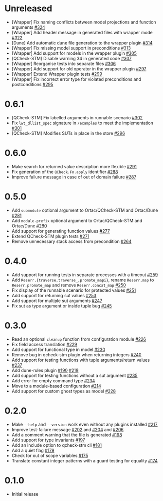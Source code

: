 # Unreleased

- [Wrapper] Fix naming conflicts between model projections and function arguments
  [\#324](https://github.com/ocaml-gospel/ortac/pull/324)
- [Wrapper] Add header message in generated files with wrapper mode
  [\#322](https://github.com/ocaml-gospel/ortac/pull/322)
- [Dune] Add automatic dune file generation to the wrapper plugin
  [\#314](https://github.com/ocaml-gospel/ortac/pull/314)
- [Wrapper] Fix missing model support in preconditions
  [\#313](https://github.com/ocaml-gospel/ortac/pull/313)
- [Wrapper] Add support for models in the wrapper plugin
  [\#305](https://github.com/ocaml-gospel/ortac/pull/305)
- [QCheck-STM] Disable warning 34 in generated code
  [\#307](https://github.com/ocaml-gospel/ortac/pull/307)
- [Wrapper] Reorganise tests into separate files
  [\#306](https://github.com/ocaml-gospel/ortac/pull/306)
- [Wrapper] Add support for old operator in the wrapper plugin
  [\#297](https://github.com/ocaml-gospel/ortac/pull/297)
- [Wrapper] Extend Wrapper plugin tests
  [\#299](https://github.com/ocaml-gospel/ortac/pull/299)
- [Wrapper] Fix incorrect error type for violated preconditions and
  postconditions
  [\#295](https://github.com/ocaml-gospel/ortac/pull/295)

# 0.6.1

- [QCheck-STM] Fix labelled arguments in runnable scenario
  [\#302](https://github.com/ocaml-gospel/ortac/pull/300)
- Fix `lwt_dllist_spec` signature in `/examples` to meet the implementation
  [\#301](https://github.com/ocaml-gospel/ortac/pull/301/)
- [QCheck-STM] Modifies SUTs in place in the store
  [\#296](https://github.com/ocaml-gospel/ortac/pull/296)

# 0.6.0

- Make search for returned value description more flexible
  [\#291](https://github.com/ocaml-gospel/ortac/pull/291)
- Fix generation of the `QCheck.Fn.apply` identifier
  [\#288](https://github.com/ocaml-gospel/ortac/pull/288)
- Improve failure message in case of out of domain failure
  [\#287](https://github.com/ocaml-gospel/ortac/pull/287)

# 0.5.0

- Add `submodule` optional argument to Ortac/QCheck-STM and Ortac/Dune
  [\#281](https://github.com/ocaml-gospel/ortac/pull/281)
- Add `module-prefix` optional argument to Ortac/QCheck-STM and Ortac/Dune
  [\#280](https://github.com/ocaml-gospel/ortac/pull/280)
- Add support for generating function values
  [\#277](https://github.com/ocaml-gospel/ortac/pull/277)
- Extend QCheck-STM plugin tests
  [\#271](https://github.com/ocaml-gospel/ortac/pull/271)
- Remove unnecessary stack access from precondition
  [\#264](https://github.com/ocaml-gospel/ortac/pull/264)

# 0.4.0

- Add support for running tests in separate processes with a timeout
  [\#259](https://github.com/ocaml-gospel/ortac/pull/259)
- Add `Reserr.{traverse,traverse_,promote_mapi}`, rename `Reserr.map` to
  `Reserr.promote_map` and remove `Reserr.concat_map`
  [\#250](https://github.com/ocaml-gospel/ortac/pull/250)
- Fix display of the runnable scenario for protected values
  [\#251](https://github.com/ocaml-gospel/ortac/pull/251)
- Add support for returning sut values
  [\#253](https://github.com/ocaml-gospel/ortac/pull/253)
- Add support for multiple sut arguments
  [\#247](https://github.com/ocaml-gospel/ortac/pull/247)
- Fix sut as type argument or inside tuple bug
  [\#245](https://github.com/ocaml-gospel/ortac/pull/245)

# 0.3.0

- Read an optional `cleanup` function from configuration module
  [\#226](https://github.com/ocaml-gospel/ortac/pull/226)
- Fix field access translation
  [\#229](https://github.com/ocaml-gospel/ortac/pull/229)
- Add support for functional type in model
  [\#230](https://github.com/ocaml-gospel/ortac/pull/230)
- Remove bug in qcheck-stm plugin when returning integers
  [\#240](https://github.com/ocaml-gospel/ortac/pull/240)
- Add support for testing functions with tuple arguments/return values
  [\#237](https://github.com/ocaml-gospel/ortac/pull/237)
- Add dune-rules plugin
  [\#190](https://github.com/ocaml-gospel/ortac/pull/190)
  [\#218](https://github.com/ocaml-gospel/ortac/pull/218)
- Add support for testing functions without a sut argument
  [\#235](https://github.com/ocaml-gospel/ortac/pull/235)
- Add error for empty command type
  [\#234](https://github.com/ocaml-gospel/ortac/pull/234)
- Move to a module-based configuration
  [\#214](https://github.com/ocaml-gospel/ortac/pull/214)
- Add support for custom ghost types as model
  [\#228](https://github.com/ocaml-gospel/ortac/pull/228)

# 0.2.0

- Make `--help` and `--version` work even without any plugins installed
  [\#217](https://github.com/ocaml-gospel/ortac/pull/217)
- Improve test-failure message
  [\#202](https://github.com/ocaml-gospel/ortac/pull/202) and
  [\#204](https://github.com/ocaml-gospel/ortac/pull/204) and
  [\#206](https://github.com/ocaml-gospel/ortac/pull/206)
- Add a comment warning that the file is generated
  [\#198](https://github.com/ocaml-gospel/ortac/pull/198)
- Add support for type invariants
  [\#197](https://github.com/ocaml-gospel/ortac/pull/197)
- Add an include option to qcheck-stm cli
  [\#181](https://github.com/ocaml-gospel/ortac/pull/181)
- Add a quiet flag
  [\#179](https://github.com/ocaml-gospel/ortac/pull/179)
- Check for out of scope variables
  [\#175](https://github.com/ocaml-gospel/ortac/pull/175)
- Translate constant integer patterns with a guard testing for equality
  [\#174](https://github.com/ocaml-gospel/ortac/pull/174)

# 0.1.0

- Initial release
